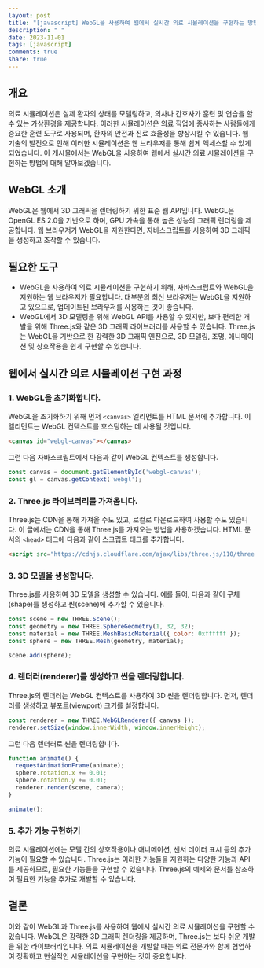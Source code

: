 ```yaml
---
layout: post
title: "[javascript] WebGL을 사용하여 웹에서 실시간 의료 시뮬레이션을 구현하는 방법"
description: " "
date: 2023-11-01
tags: [javascript]
comments: true
share: true
---
```


## 개요
의료 시뮬레이션은 실제 환자의 상태를 모델링하고, 의사나 간호사가 훈련 및 연습을 할 수 있는 가상환경을 제공합니다. 이러한 시뮬레이션은 의료 직업에 종사하는 사람들에게 중요한 훈련 도구로 사용되며, 환자의 안전과 진료 효율성을 향상시킬 수 있습니다. 웹 기술의 발전으로 인해 이러한 시뮬레이션은 웹 브라우저를 통해 쉽게 액세스할 수 있게 되었습니다. 이 게시물에서는 WebGL을 사용하여 웹에서 실시간 의료 시뮬레이션을 구현하는 방법에 대해 알아보겠습니다.

## WebGL 소개
WebGL은 웹에서 3D 그래픽을 렌더링하기 위한 표준 웹 API입니다. WebGL은 OpenGL ES 2.0을 기반으로 하며, GPU 가속을 통해 높은 성능의 그래픽 렌더링을 제공합니다. 웹 브라우저가 WebGL을 지원한다면, 자바스크립트를 사용하여 3D 그래픽을 생성하고 조작할 수 있습니다.

## 필요한 도구
- WebGL을 사용하여 의료 시뮬레이션을 구현하기 위해, 자바스크립트와 WebGL을 지원하는 웹 브라우저가 필요합니다. 대부분의 최신 브라우저는 WebGL을 지원하고 있으므로, 업데이트된 브라우저를 사용하는 것이 좋습니다.
- WebGL에서 3D 모델링을 위해 WebGL API를 사용할 수 있지만, 보다 편리한 개발을 위해 Three.js와 같은 3D 그래픽 라이브러리를 사용할 수 있습니다. Three.js는 WebGL을 기반으로 한 강력한 3D 그래픽 엔진으로, 3D 모델링, 조명, 애니메이션 및 상호작용을 쉽게 구현할 수 있습니다.

## 웹에서 실시간 의료 시뮬레이션 구현 과정

### 1. WebGL을 초기화합니다.
WebGL을 초기화하기 위해 먼저 `<canvas>` 엘리먼트를 HTML 문서에 추가합니다. 이 엘리먼트는 WebGL 컨텍스트를 호스팅하는 데 사용될 것입니다.

```html
<canvas id="webgl-canvas"></canvas>
```

그런 다음 자바스크립트에서 다음과 같이 WebGL 컨텍스트를 생성합니다.

```javascript
const canvas = document.getElementById('webgl-canvas');
const gl = canvas.getContext('webgl');
```

### 2. Three.js 라이브러리를 가져옵니다.
Three.js는 CDN을 통해 가져올 수도 있고, 로컬로 다운로드하여 사용할 수도 있습니다. 이 글에서는 CDN을 통해 Three.js를 가져오는 방법을 사용하겠습니다. HTML 문서의 `<head>` 태그에 다음과 같이 스크립트 태그를 추가합니다.

```html
<script src="https://cdnjs.cloudflare.com/ajax/libs/three.js/110/three.min.js"></script>
```

### 3. 3D 모델을 생성합니다.
Three.js를 사용하여 3D 모델을 생성할 수 있습니다. 예를 들어, 다음과 같이 구체(shape)를 생성하고 씬(scene)에 추가할 수 있습니다.

```javascript
const scene = new THREE.Scene();
const geometry = new THREE.SphereGeometry(1, 32, 32);
const material = new THREE.MeshBasicMaterial({ color: 0xffffff });
const sphere = new THREE.Mesh(geometry, material);

scene.add(sphere);
```

### 4. 렌더러(renderer)를 생성하고 씬을 렌더링합니다.
Three.js의 렌더러는 WebGL 컨텍스트를 사용하여 3D 씬을 렌더링합니다. 먼저, 렌더러를 생성하고 뷰포트(viewport) 크기를 설정합니다.

```javascript
const renderer = new THREE.WebGLRenderer({ canvas });
renderer.setSize(window.innerWidth, window.innerHeight);
```

그런 다음 렌더러로 씬을 렌더링합니다.

```javascript
function animate() {
  requestAnimationFrame(animate);
  sphere.rotation.x += 0.01;
  sphere.rotation.y += 0.01;
  renderer.render(scene, camera);
}

animate();
```

### 5. 추가 기능 구현하기
의료 시뮬레이션에는 모델 간의 상호작용이나 애니메이션, 센서 데이터 표시 등의 추가 기능이 필요할 수 있습니다. Three.js는 이러한 기능들을 지원하는 다양한 기능과 API를 제공하므로, 필요한 기능들을 구현할 수 있습니다. Three.js의 예제와 문서를 참조하여 필요한 기능을 추가로 개발할 수 있습니다.

## 결론
이와 같이 WebGL과 Three.js를 사용하여 웹에서 실시간 의료 시뮬레이션을 구현할 수 있습니다. WebGL은 강력한 3D 그래픽 렌더링을 제공하며, Three.js는 보다 쉬운 개발을 위한 라이브러리입니다. 의료 시뮬레이션을 개발할 때는 의료 전문가와 함께 협업하여 정확하고 현실적인 시뮬레이션을 구현하는 것이 중요합니다.